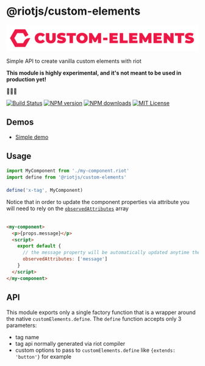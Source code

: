 # @riotjs/custom-elements

[![Riot.js custom elements logo](https://raw.githubusercontent.com/riot/branding/main/custom-elements/custom-elements-horizontal.svg)](https://github.com/riot/custom-elements/)

Simple API to create vanilla custom elements with riot

**This module is highly experimental, and it's not meant to be used in production yet!**

:construction::construction::construction:

[![Build Status][ci-image]][ci-url]
[![NPM version][npm-version-image]][npm-url]
[![NPM downloads][npm-downloads-image]][npm-url]
[![MIT License][license-image]][license-url]

## Demos

- [Simple demo](https://codesandbox.io/s/lynokr1z4l)


## Usage

```js
import MyComponent from './my-component.riot'
import define from '@riotjs/custom-elements'

define('x-tag', MyComponent)
```

Notice that in order to update the component properties via attribute you will need to rely on the [`observedAttributes`](https://developer.mozilla.org/en-US/docs/Web/Web_Components/Using_custom_elements) array

```html

<my-component>
  <p>{props.message}</p>
  <script>
    export default {
      // the message property will be automatically updated anytime the DOM `message` attribute will change
      observedAttributes: ['message']
    }
  </script>
</my-component>
```


[ci-image]:https://img.shields.io/github/workflow/status/riot/custom-elements/test?style=flat-square
[ci-url]:https://github.com/riot/custom-elements/actions

[license-image]:http://img.shields.io/badge/license-MIT-000000.svg?style=flat-square
[license-url]:LICENSE

[npm-version-image]:http://img.shields.io/npm/v/@riotjs/custom-elements.svg?style=flat-square
[npm-downloads-image]:http://img.shields.io/npm/dm/@riotjs/custom-elements.svg?style=flat-square
[npm-url]:https://npmjs.org/package/@riotjs/custom-elements

## API

This module exports only a single factory function that is a wrapper around the native `customElements.define`. The `define` function accepts only 3 parameters:

- tag name
- tag api normally generated via riot compiler
- custom options to pass to `customElements.define` like `{extends: 'button'}` for example
